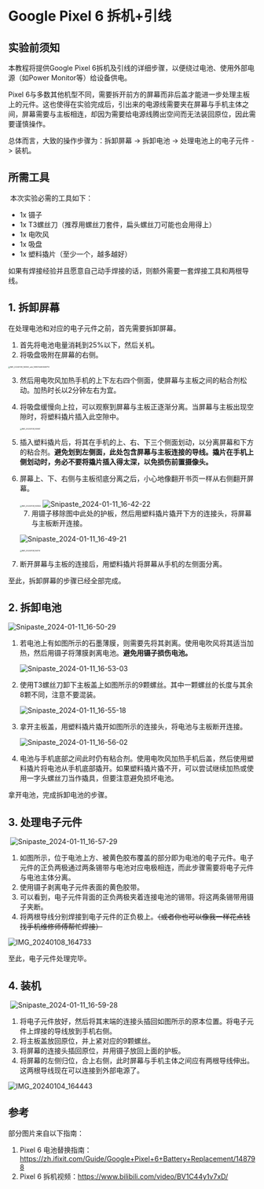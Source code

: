 # Google Pixel 6 拆机+引线

## 实验前须知

本教程将提供Google Pixel 6拆机及引线的详细步骤，以便绕过电池、使用外部电源（如Power Monitor等）给设备供电。

Pixel 6与多数其他机型不同，需要拆开前方的屏幕而非后盖才能进一步处理主板上的元件。这也使得在实验完成后，引出来的电源线需要夹在屏幕与手机主体之间，屏幕需要与主板相连，却因为需要给电源线腾出空间而无法装回原位，因此需要谨慎操作。

总体而言，大致的操作步骤为：拆卸屏幕 -> 拆卸电池 -> 处理电池上的电子元件 -> 装机。

## 所需工具

​	本次实验必需的工具如下：

- 1x 镊子
- 1x T3螺丝刀（推荐用螺丝刀套件，扁头螺丝刀可能也会用得上）
- 1x 电吹风
- 1x 吸盘
- 1x 塑料撬片（至少一个，越多越好）

​	如果有焊接经验并且愿意自己动手焊接的话，则额外需要一套焊接工具和两根导线。

## 1. 拆卸屏幕

在处理电池和对应的电子元件之前，首先需要拆卸屏幕。

1. 首先将电池电量消耗到25%以下，然后关机。
2. 将吸盘吸附在屏幕的右侧。

<img src="wire_pixel6_asset\IMG_20240108_163550_edit_1089314460669719.jpg" alt="IMG_20240108_163550_edit_1089314460669719" style="zoom: 25%;" />

3. 然后用电吹风加热手机的上下左右四个侧面，使屏幕与主板之间的粘合剂松动。加热时长以2分钟左右为宜。

4. 将吸盘缓慢向上拉，可以观察到屏幕与主板正逐渐分离。当屏幕与主板出现空隙时，将塑料撬片插入此空隙中。

   <img src="wire_pixel6_asset\IMG_20240108_163651.jpg" alt="IMG_20240108_163651" style="zoom: 25%;" />

5. 插入塑料撬片后，将其在手机的上、右、下三个侧面划动，以分离屏幕和下方的粘合剂。**避免划到左侧面，此处包含屏幕与主板连接的导线。撬片在手机上侧划动时，务必不要将撬片插入得太深，以免损伤前置摄像头。**

 6. 屏幕上、下、右侧与主板彻底分离之后，小心地像翻开书页一样从右侧翻开屏幕。

    <img src="wire_pixel6_asset\IMG_20240108_163822.jpg" alt="IMG_20240108_163822" style="zoom:25%;" />

    <img src="wire_pixel6_asset\Snipaste_2024-01-11_16-42-22.png" alt="Snipaste_2024-01-11_16-42-22"  />

	7. 用镊子移除图中此处的护板，然后用塑料撬片撬开下方的连接头，将屏幕与主板断开连接。

    ![Snipaste_2024-01-11_16-49-21](wire_pixel6_asset.assets/Snipaste_2024-01-11_16-49-21.png)

    <img src="wire_pixel6_asset\IMG_20240108_164110.jpg" alt="IMG_20240108_164110" style="zoom:25%;" />

8. 断开屏幕与主板的连接后，用塑料撬片将屏幕从手机的左侧面分离。

至此，拆卸屏幕的步骤已经全部完成。

## 2. 拆卸电池

![Snipaste_2024-01-11_16-50-29](wire_pixel6_asset\Snipaste_2024-01-11_16-50-29.png)

1. 若电池上有如图所示的石墨薄膜，则需要先将其剥离。使用电吹风将其适当加热，然后用镊子将薄膜剥离电池。**避免用镊子损伤电池。**

   ![Snipaste_2024-01-11_16-53-03](wire_pixel6_asset.assets/Snipaste_2024-01-11_16-53-03.png)

2. 使用T3螺丝刀卸下主板盖上如图所示的9颗螺丝。其中一颗螺丝的长度与其余8颗不同，注意不要混装。

   ![Snipaste_2024-01-11_16-55-18](wire_pixel6_asset.assets/Snipaste_2024-01-11_16-55-18.png)

3. 拿开主板盖，用塑料撬片撬开如图所示的连接头，将电池与主板断开连接。

   ![Snipaste_2024-01-11_16-56-02](wire_pixel6_asset.assets/Snipaste_2024-01-11_16-56-02.png)

4. 电池与手机底部之间此时仍有粘合剂。使用电吹风加热手机后盖，然后使用塑料撬片将电池从手机底部撬开。如果塑料撬片撬不开，可以尝试继续加热或使用一字头螺丝刀当作撬具，但要注意避免损坏电池。

拿开电池，完成拆卸电池的步骤。	

## 3. 处理电子元件

​	![Snipaste_2024-01-11_16-57-29](wire_pixel6_asset\Snipaste_2024-01-11_16-57-29.png)

1. 如图所示，位于电池上方、被黄色胶布覆盖的部分即为电池的电子元件。电子元件的正负两极通过两条锡带与电池对应电极相连，而此步骤需要将电子元件与电池主体分离。
2. 使用镊子剥离电子元件表面的黄色胶带。
3. 可以看到，电子元件背面的正负两极夹着连接电池的锡带。将这两条锡带用镊子夹断。
4. 将两根导线分别焊接到电子元件的正负极上。~~（或者你也可以像我一样花点钱找手机维修师傅帮忙焊接）~~

![IMG_20240108_164733](wire_pixel6_asset\IMG_20240108_164733.jpg)

至此，电子元件处理完毕。

## 4. 装机

​	![Snipaste_2024-01-11_16-59-28](wire_pixel6_asset\Snipaste_2024-01-11_16-59-28.png)

1. 将电子元件放好，然后将其末端的连接头插回如图所示的原本位置。将电子元件上焊接的导线放到手机右侧。
2. 将主板盖放回原位，并上紧对应的9颗螺丝。
3. 将屏幕的连接头插回原位，并用镊子放回上面的护板。
4. 将屏幕的左侧归位，合上右侧，此时屏幕与手机主体之间应有两根导线伸出。这两根导线现在可以连接到外部电源了。

![IMG_20240104_164443](wire_pixel6_asset\IMG_20240104_164443.jpg)

## 参考

部分图片来自以下指南：

1. Pixel 6 电池替换指南：https://zh.ifixit.com/Guide/Google+Pixel+6+Battery+Replacement/148798 
2. Pixel 6 拆机视频：https://www.bilibili.com/video/BV1C44y1v7xD/
